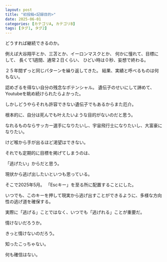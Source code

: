 ```yaml
---
layout: post
title: "初投稿<記録目的>"
date: 2025-06-01
categories: [カテゴリA, カテゴリB]
tags: [タグ1, タグ2]
---
```


どうすれば継続できるのか。

例えば大谷翔平とか、三苫とか、イーロンマスクとか、
何かに憧れて、目標にして、
長くて1週間、通常２日くらい、
ひどい時は０秒、妄想で終わる。

２５年間ずっと同じパターンを繰り返してきた。
結果、実績と呼べるものは何もない。

認めざるを得ない自分の残念なポテンシャル。
遺伝子のせいにして諦めて、Youtubeを眺め続けられたらよかった。

しかしどうやらそれも許容できない遺伝子でもあるからまた厄介。

根本的に、自分は死んでも叶えたいような目的がないのだと思う。

なれるものならサッカー選手になりたいし、宇宙飛行士になりたいし、大富豪になりたい。

けど喉から手が出るほど渇望はできない。

それでも定期的に目標を掲げてしまうのは、

「逃げたい」からだと思う。

現状から逃げ出したいといつも思っている。

そこで2025年5月。
「Escキー」を至る所に配置することにした。

いつでも、このキーを押して現実から逃げ出すことができるように、多様な方向性の逃げ道を確保する。

実際に「逃げる」ことではなく、いつでも「逃げれる」ことが重要だ。

情けないだろうか。

きっと情けないのだろう。

知ったこっちゃない。

何も確信はない。
